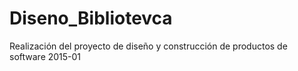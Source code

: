 # Diseno_Bibliotevca
Realización del proyecto de diseño y construcción de productos de software 2015-01
